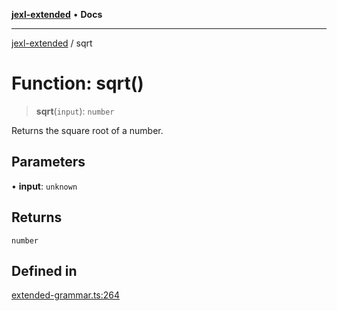 [**jexl-extended**](../README.md) • **Docs**

***

[jexl-extended](../globals.md) / sqrt

# Function: sqrt()

> **sqrt**(`input`): `number`

Returns the square root of a number.

## Parameters

• **input**: `unknown`

## Returns

`number`

## Defined in

[extended-grammar.ts:264](https://github.com/nikoraes/jexl-extended/blob/06a031f168fa218082d7ed9df57973f42e70c755/src/extended-grammar.ts#L264)
